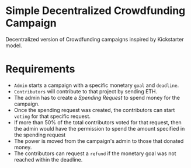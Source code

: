 # Simple Decentralized Crowdfunding Campaign

Decentralized version of Crowdfunding campaigns inspired by Kickstarter model.

# Requirements

 - `Admin` starts a campaign with a specific monetary `goal` and `deadline`.
 - `Contributors` will contribute to that project by sending ETH.
 - The admin has to create a _Spending Request_ to spend money for the campaign.
 - Once the spending request was created, the contributors can start `voting` for that specific request.
 - If more than 50% of the total contributors voted for that request, then the admin would have the permission to spend the amount specified in the spending request
 - The power is moved from the campaign's admin to those that donated money.
 - The contributors can request a `refund` if the monetary goal was not reached within the deadline.
